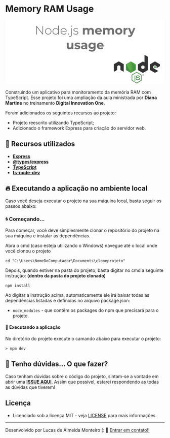 # Memory RAM Usage

![Preview](https://github.com/lucasdealmeidadev/node_hardware/blob/master/banner.png?raw=true)

Construindo um aplicativo para monitoramento da memória RAM com TypeScript. Esse projeto foi uma ampliação da aula ministrada por **Diana Martine** no treinamento **Digital Innovation One**.

Foram adicionados os seguintes recursos ao projeto:

- Projeto reescrito utilizando TypeScript;
- Adicionado o framework Express para criação do servidor web.

## 🚀 Recursos utilizados

* **[Express](https://expressjs.com/pt-br/)**
* **[@types/express](https://www.npmjs.com/package/@types/express)**
* **[TypeScript](https://www.typescriptlang.org/)**
* **[ts-node-dev](https://www.npmjs.com/package/ts-node-dev)**

## 🔥 Executando a aplicação no ambiente local

Caso você deseja executar o projeto na sua máquina local, basta seguir os passos abaixo:

### 🌀 Começando... 

Para começar, você deve simplesmente clonar o repositório do projeto na sua máquina e instalar as dependências.

Abra o cmd (caso esteja utilizando o Windows) navegue até o local onde você clonou o projeto

```
cd "C:\Users\NomeDoComputador\Documents\cloneprojeto"
```

Depois, quando estiver na pasta do projeto, basta digitar no cmd a seguinte instrução: **(dentro da pasta do projeto clonado)**

```
npm install
```

Ao digitar a instrução acima, automaticamente ele irá baixar todas as dependências listadas e definidas no arquivo package.json:

* `node_modules` - que contêm os packages do npm que precisará para o projeto.

#### 💨 Executando a aplicação 

No diretório do projeto execute o camando abaixo para executar o projeto:

```
> npm dev
```

## 🚩 Tenho dúvidas... O que fazer? 

Caso tenham dúvidas sobre o código do projeto, sintam-se a vontade em abrir uma **[ISSUE AQUI](https://github.com/lucasdealmeidadev/node_hardware/issues)**. Assim que possível, estarei respondendo as todas as dúvidas que tiverem!

## Licença

* Licenciado sob a licença MIT - veja [LICENSE](https://github.com/lucasdealmeidadev/node_hardware/blob/master/LICENSE) para mais informações.

----------

Desenvolvido por Lucas de Almeida Monteiro (:  👋  [ Entrar em contato!!](https://www.linkedin.com/in/lucas-de-almeida-monteiro)
